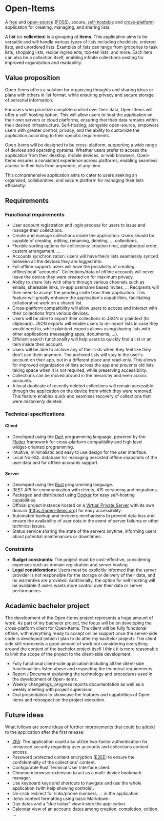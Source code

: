 # Open-Items

A [free](https://en.wikipedia.org/wiki/Free_software) and [open-source](https://en.wikipedia.org/wiki/Open-source_software) ([FOSS](https://en.wikipedia.org/wiki/Free_and_open-source_software)), secure, [self-hostable](https://en.wikipedia.org/wiki/Self-hosting_(web_services)) and [cross-platform](https://en.wikipedia.org/wiki/Cross-platform_software) application for creating, managing, and sharing lists.

A **list** (or **collection**) is a grouping of **items**.
This application aims to be versatile and will handle various types of lists including checklists, ordered lists, and unordered lists.
Examples of lists can range from groceries to task lists, shopping lists, recipe ingredients, top-ten lists, and more.
Each item can also be a collection itself, enabling infinite collections nesting for improved organization and readability.

## Value proposition

Open-Items offers a solution for organizing thoughts and sharing ideas or plans with others in list format, while ensuring privacy and secure storage of personal information.

For users who prioritize complete control over their data, Open-Items will offer a self-hosting option.
This will allow users to host the application on their own servers or cloud platforms, ensuring that their data remains within their desired infrastructure.
Self-hosting, alongside open-source, empowers users with greater control, privacy, and the ability to customize the application according to their specific requirements.

Open-Items will be designed to be cross-platform, supporting a wide range of devices and operating systems.
Whether users prefer to access the application from their desktop, mobile devices, or web browsers, Open-Items ensures a consistent experience across platforms, enabling seamless access to their lists from anywhere, at any time.

This comprehensive application aims to cater to users seeking an organized, collaborative, and secure platform for managing their lists efficiently.

## Requirements

### Functional requirements

* User account registration and login process for users to issue and manage their collections.
* Create and manage collections inside the application. Users should be capable of creating, editing, renaming, deleting, ... collections.
* Flexible sorting options for collections: creation time, alphabetical order, custom arrangement, ...
* Accounts synchronization: users will have theirs lists seamlessly synced between all the devices they are logged into.
* Full offline support: users will have the possibility of creating offline/local "accounts". Collections/data of offline accounts will never leave the device they were created on for maximum privacy.
* Ability to share lists with others through various channels such as emails, shareable links, in-app username based invites, ... Recipients will then need to accept the pending invite from their application. This feature will greatly enhance the application's capabilities, facilitating collaborative work on a shared list.
* Cross-platform compatibility will allow users to access and interact with their collections from various devices.
* Users will be able to export their collections to JSON or plaintext (to clipboard). JSON exports will enable users to re-import lists in case they would need to, while plaintext exports allows using/sharing lists with other applications (messaging apps, documents, ...).
* Efficient search functionality will help users to quickly find a list or an item inside their account.
* Users will be able to archive any of their lists when they feel like they don't use them anymore. The archived lists will stay in the user's account on their app, but in a different place and read-only. This allows for improved organization of lists across the app and prevents old lists taking space when it is not required, while preserving accessibility.
* Collections can be moved around in the hierarchy and even across accounts.
* A local duplicate of recently deleted collections will remain accessible through the application on the device from which they were removed. This feature enables quick and seamless recovery of collections that were mistakenly deleted.

### Technical specifications

#### Client

* Developed using the [Dart](https://dart.dev/) programming language, powered by the [Flutter](https://flutter.dev/) framework for cross-platform compatibility and high level widget-oriented programming.
* Intuitive, minimalistic and easy to use design for the user interface.
* Local No-SQL database for managing persisted offline snapshots of the user data and for offline accounts support.

#### Server

* Developed using the [Rust](https://www.rust-lang.org/) programming language.
* REST API for communication with clients, API versioning and migrations.
* Packaged and distributed using [Docker](https://www.docker.com/) for easy self-hosting capabilities.
* Official project instance hosted on a [Virtual Private Server](https://en.wikipedia.org/wiki/Virtual_private_server) with its own domain (https://open-items.org) for easy accessibility.
* Automated backup and recovery mechanisms to prevent data loss and ensure the availability of user data in the event of server failures or other technical issues.
* Status service sharing the state of the servers anytime, informing users about potential maintenances or downtimes.

### Constraints

* **Budget constraints**: The project must be cost-effective, considering expenses such as domain registration and server hosting.
* **Legal considerations**: Users must be explicitly informed that the server provider is not responsible for the storage or delivery of their data, and no warranties are provided. Additionally, the option for self-hosting will be available if users wants more control over their data or server performances.

## Academic bachelor project

The development of the Open-Items project represents a huge amount of work.
As part of my bachelor project, the focus will be on developing the cross-platform client for Open-Items.
The client will be fully functional offline, with everything ready to accept online support once the server-side code is developed (which I plan to do after my bachelor project).
The client side still represents a good amount of work but considering everything around the content of the bachelor project itself I think it is more reasonable to limit the scope of the project to the client-side development.

* Fully functional client-side application including all the client-side functionalities listed above and respecting the technical requirements.
* Report / Document explaining the technology and procedures used in the development of Open-Items.
* Weekly changelogs, progress reports documentation as well as a weekly meeting with project supervisor.
* Oral presentation to showcase the features and capabilities of Open-Items and retrospect on the project execution.

## Future ideas

What follows are some ideas of further improvements that could be added to the application after the first release:

* [2FA](https://en.wikipedia.org/wiki/Multi-factor_authentication): The application could also utilize two-factor authentication for enhanced security regarding user accounts and collections content access.
* Password protected content encryption ([E2EE](https://en.wikipedia.org/wiki/End-to-end_encryption)) to ensure the confidentiality of the collections' content.
* Configurable Rust Terminal User Interface client.
* Chromium browser extension to act as a multi-device bookmark manager.
* Use keyboard keys and shortcuts to navigate and use the whole application (with help showing controls).
* On-click redirect for links/phone numbers, ... in the application.
* Items content formatting using basic Markdown.
* Due dates and a "due today" view inside the application.
* Calendar view of an account: dates among creation, completion, edition, ...

